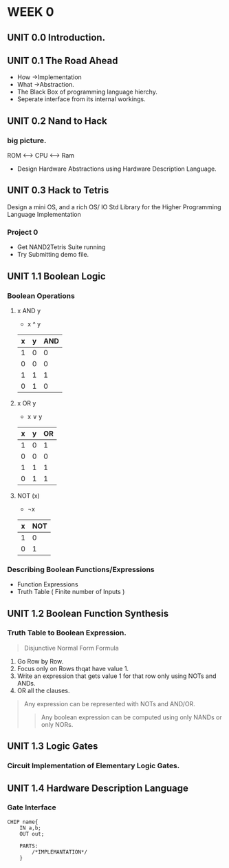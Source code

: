 # WEEK 0

## UNIT 0.0 Introduction.

## UNIT 0.1 The Road Ahead

+ How ->Implementation
+ What ->Abstraction.
+ The Black Box of programming language hierchy.
+ Seperate interface from its internal workings.
## UNIT 0.2 Nand to Hack

### big picture.
ROM <--> CPU <--> Ram
+ Design Hardware Abstractions using Hardware Description Language.
## UNIT 0.3 Hack to Tetris
Design a mini OS, and a rich OS/ IO Std Library for the Higher Programming Language Implementation
### Project 0
+ Get NAND2Tetris Suite running
+ Try Submitting demo file.

## UNIT 1.1 Boolean Logic

### Boolean Operations
1. x AND y
	+ x ^ y

	|x|y|AND|
	|---|---|---|
	|1|0|0|
	|0|0|0|
	|1|1|1|
	|0|1|0|
2. x OR y
	+ x ∨ y

	|x|y|OR|
	|---|---|---|
	|1|0|1|
	|0|0|0|
	|1|1|1|
	|0|1|1|
3.  NOT (x)
	+ ¬x

	|x|NOT|
	|---|---|
	|1|0|
	|0|1|

### Describing Boolean Functions/Expressions
+ Function Expressions
+ Truth Table ( Finite number of Inputs )

## UNIT 1.2 Boolean Function Synthesis

### Truth Table to Boolean Expression.
> Disjunctive Normal Form Formula
1. Go Row by Row.
2. Focus only on Rows thqat have value 1.
3. Write an expression that gets value 1 for that row only using NOTs and ANDs.
4. OR all the clauses.

>Any expression can be represented with NOTs and AND/OR.
>> Any boolean expression can be computed using only NANDs or only NORs.


## UNIT 1.3 Logic Gates

### Circuit Implementation of Elementary Logic Gates.

## UNIT 1.4 Hardware Description Language

### Gate Interface
```
CHIP name{
	IN a,b;
	OUT out;

	PARTS:
		/*IMPLEMANTATION*/
	}

```










<!----------------->